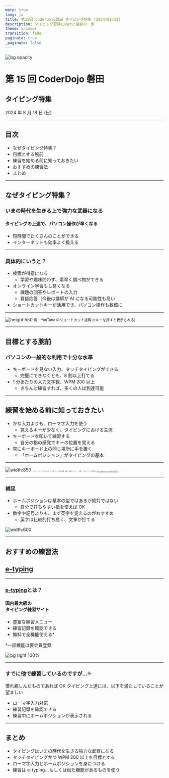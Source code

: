 ```yaml
---
marp: true
lang: ja
title: 第15回 CoderDojo磐田 タイピング特集 (2024/08/18)
description: タイピング習得に向けた最初の一歩
theme: uncover
transition: fade
paginate: true
_paginate: false
---
```


![bg opacity](./assets/typing.png)

# <!--fit--> 第 15 回 CoderDojo 磐田

## タイピング特集

2024 年 8 月 18 日 (日)

---

## 目次

- なぜタイピング特集？
- 目標とする腕前
- 練習を始める前に知っておきたい
- おすすめの練習法
- まとめ

---

## なぜタイピング特集？

### いまの時代を生きる上で強力な武器になる

#### タイピングの上達で、パソコン操作が早くなる

- 短時間でたくさんのことができる
- インターネットも効率よく扱える

---

### 具体的にいうと？

- 検索が得意になる
  - 学習や趣味問わず、素早く調べ物ができる
- オンライン学習もし易くなる
  - 課題の回答やレポートの入力
  - 質疑応答（今後は講師が AI になる可能性も高い
- ショートカットキーが活用でき、パソコン操作も数倍に

---

![height:550](./assets/youtube-shortcuts.png)
<span style="font-size: 80%;">例：YouTube のショートカット抜粋 (`?`キーを押すと表示される)</span>

---

## 目標とする腕前

### パソコンの一般的な利用で十分な水準

- キーボードを見ない入力、タッチタイピングができる
  - 完璧にできなくとも、8 割以上打てる
- 1 分あたりの入力文字数、WPM 200 以上
  - きちんと練習すれば、多くの人は到達可能

---

## 練習を始める前に知っておきたい

- かな入力よりも、ローマ字入力を使う
  - 覚えるキーが少なく、タイピングにおける主流
- キーボードを叩いて練習する
  - 自分の指の感覚でキーの位置を覚える
- 常にキーボード上の同じ場所に手を置く
  - 「ホームポジション」がタイピングの基本

---

![width:850](./assets/home-position.png)
<span style="font-size: 25%;">「【パソコンのタッチタイピング】 ホームポジションの指の位置（図解）　無料ダウンロード・印刷」, ちびむすドリル【小学生】, <a href="https://happylilac.net/sy-keyboard03.html">https://happylilac.net/sy-keyboard03.html</a></span>

---

### 補足

- ホームポジションは基本の型ではあるが絶対ではない
  - 自分で打ちやすい指を使えば OK
- 数字や記号よりも、まず英字を覚えるのがおすすめ
  - 英字は比較的打ち易く、文章が打てる

![width:600](./assets/keyboard.png)

---

## おすすめの練習法

## [e-typing](https://www.e-typing.ne.jp/)

---

### [e-typing](https://www.e-typing.ne.jp/)とは？

#### 国内最大級の<br/>タイピング練習サイト

- 豊富な練習メニュー
- 練習記録を確認できる
- 無料で全機能使える\*

\*一部機能は要会員登録

![bg right 100%](./assets/e-typing.png)

---

### すでに他で練習しているのですが...💦

慣れ親しんだものであれば OK
タイピング上達には、以下を満たしていることが望ましい

- ローマ字入力対応
- 練習記録を確認できる
- 練習中にホームポジションが表示される

---

## まとめ

- タイピングはいまの時代を生きる強力な武器になる
- タッチタイピングかつ WPM 200 以上を目標とする
- ローマ字入力とホームポジションを身につける
- 練習は e-typing、もしくは似た機能があるものを使う
